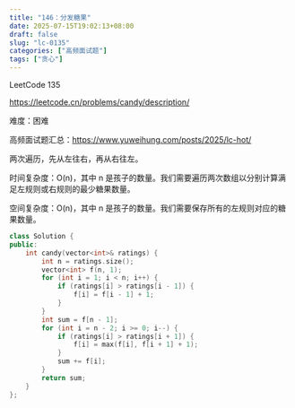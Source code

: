 ```yaml
---
title: "146：分发糖果"
date: 2025-07-15T19:02:13+08:00
draft: false
slug: "lc-0135"
categories: ["高频面试题"]
tags: ["贪心"]
---
```


LeetCode 135

https://leetcode.cn/problems/candy/description/

难度：困难

高频面试题汇总：https://www.yuweihung.com/posts/2025/lc-hot/

两次遍历，先从左往右，再从右往左。

时间复杂度：O(n)，其中 n 是孩子的数量。我们需要遍历两次数组以分别计算满足左规则或右规则的最少糖果数量。

空间复杂度：O(n)，其中 n 是孩子的数量。我们需要保存所有的左规则对应的糖果数量。

<!--more-->

```cpp
class Solution {
public:
    int candy(vector<int>& ratings) {
        int n = ratings.size();
        vector<int> f(n, 1);
        for (int i = 1; i < n; i++) {
            if (ratings[i] > ratings[i - 1]) {
                f[i] = f[i - 1] + 1;
            }
        }
        int sum = f[n - 1];
        for (int i = n - 2; i >= 0; i--) {
            if (ratings[i] > ratings[i + 1]) {
                f[i] = max(f[i], f[i + 1] + 1);
            }
            sum += f[i];
        }
        return sum;
    }
};
```
